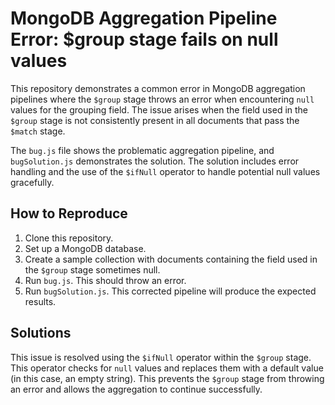 # MongoDB Aggregation Pipeline Error: $group stage fails on null values

This repository demonstrates a common error in MongoDB aggregation pipelines where the `$group` stage throws an error when encountering `null` values for the grouping field.  The issue arises when the field used in the `$group` stage is not consistently present in all documents that pass the `$match` stage.

The `bug.js` file shows the problematic aggregation pipeline, and `bugSolution.js` demonstrates the solution.  The solution includes error handling and the use of the `$ifNull` operator to handle potential null values gracefully.

## How to Reproduce

1. Clone this repository.
2. Set up a MongoDB database.
3. Create a sample collection with documents containing the field used in the `$group` stage sometimes null.
4. Run `bug.js`. This should throw an error.
5. Run `bugSolution.js`.  This corrected pipeline will produce the expected results.

## Solutions

This issue is resolved using the `$ifNull` operator within the `$group` stage. This operator checks for `null` values and replaces them with a default value (in this case, an empty string). This prevents the `$group` stage from throwing an error and allows the aggregation to continue successfully.
